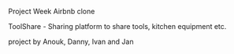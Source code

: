 Project Week Airbnb clone

ToolShare - Sharing platform to share tools, kitchen equipment etc.

project by
Anouk, Danny, Ivan and Jan
